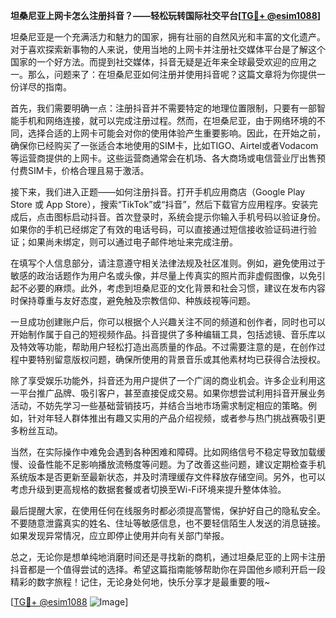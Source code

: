 **坦桑尼亚上网卡怎么注册抖音？——轻松玩转国际社交平台[[TG💪+ @esim1088](https://t.me/s/esim1088)]**

坦桑尼亚是一个充满活力和魅力的国家，拥有壮丽的自然风光和丰富的文化遗产。对于喜欢探索新事物的人来说，使用当地的上网卡并注册社交媒体平台是了解这个国家的一个好方法。而提到社交媒体，抖音无疑是近年来全球最受欢迎的应用之一。那么，问题来了：在坦桑尼亚如何注册并使用抖音呢？这篇文章将为你提供一份详尽的指南。

首先，我们需要明确一点：注册抖音并不需要特定的地理位置限制，只要有一部智能手机和网络连接，就可以完成注册过程。然而，在坦桑尼亚，由于网络环境的不同，选择合适的上网卡可能会对你的使用体验产生重要影响。因此，在开始之前，确保你已经购买了一张适合本地使用的SIM卡，比如TIGO、Airtel或者Vodacom等运营商提供的上网卡。这些运营商通常会在机场、各大商场或电信营业厅出售预付费SIM卡，价格合理且易于激活。

接下来，我们进入正题——如何注册抖音。打开手机应用商店（Google Play Store 或 App Store），搜索“TikTok”或“抖音”，然后下载官方应用程序。安装完成后，点击图标启动抖音。首次登录时，系统会提示你输入手机号码以验证身份。如果你的手机已经绑定了有效的电话号码，可以直接通过短信接收验证码进行验证；如果尚未绑定，则可以通过电子邮件地址来完成注册。

在填写个人信息部分，请注意遵守相关法律法规及社区准则。例如，避免使用过于敏感的政治话题作为用户名或头像，并尽量上传真实的照片而非虚假图像，以免引起不必要的麻烦。此外，考虑到坦桑尼亚的文化背景和社会习惯，建议在发布内容时保持尊重与友好态度，避免触及宗教信仰、种族歧视等问题。

一旦成功创建账户后，你可以根据个人兴趣关注不同的频道和创作者，同时也可以开始制作属于自己的短视频作品。抖音提供了多种编辑工具，包括滤镜、音乐库以及特效等功能，帮助用户轻松打造出高质量的作品。不过需要注意的是，在创作过程中要特别留意版权问题，确保所使用的背景音乐或其他素材均已获得合法授权。

除了享受娱乐功能外，抖音还为用户提供了一个广阔的商业机会。许多企业利用这一平台推广品牌、吸引客户，甚至直接促成交易。如果你想尝试利用抖音开展业务活动，不妨先学习一些基础营销技巧，并结合当地市场需求制定相应的策略。例如，针对年轻人群体推出有趣又实用的产品介绍视频，或者参与热门挑战赛吸引更多粉丝互动。

当然，在实际操作中难免会遇到各种困难和障碍。比如网络信号不稳定导致加载缓慢、设备性能不足影响播放流畅度等问题。为了改善这些问题，建议定期检查手机系统版本是否更新至最新状态，并及时清理缓存文件释放存储空间。另外，也可以考虑升级到更高规格的数据套餐或者切换至Wi-Fi环境来提升整体体验。

最后提醒大家，在使用任何在线服务时都必须提高警惕，保护好自己的隐私安全。不要随意泄露真实的姓名、住址等敏感信息，也不要轻信陌生人发送的消息链接。如果发现异常情况，应立即停止使用并向有关部门举报。

总之，无论你是想单纯地消磨时间还是寻找新的商机，通过坦桑尼亚的上网卡注册抖音都是一个值得尝试的选择。希望这篇指南能够帮助你在异国他乡顺利开启一段精彩的数字旅程！记住，无论身处何地，快乐分享才是最重要的哦~

[[TG💪+ @esim1088](https://t.me/s/esim1088) ![Image](https://i.postimg.cc/4NQfJmqS/Snipaste-2025-05-13-00-14-12.png)]